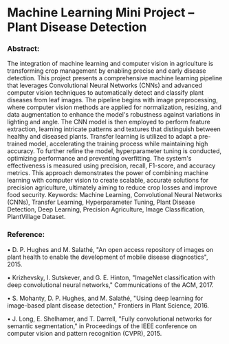 # Machine Learning Mini Project – Plant Disease Detection 
### Abstract:
The integration of machine learning and computer vision in agriculture is transforming crop management by enabling precise
and early disease detection. This project presents a comprehensive machine learning pipeline that leverages Convolutional Neural Networks (CNNs)
and advanced computer vision techniques to automatically detect and classify plant diseases from leaf images. The pipeline begins with image
preprocessing, where computer vision methods are applied for normalization, resizing, and data augmentation to enhance the model's robustness 
against variations in lighting and angle. The CNN model is then employed to perform feature extraction, learning intricate patterns and textures 
that distinguish between healthy and diseased plants. Transfer learning is utilized to adapt a pre-trained model, accelerating the training process 
while maintaining high accuracy. To further refine the model, hyperparameter tuning is conducted, optimizing performance and preventing overfitting. 
The system's effectiveness is measured using precision, recall, F1-score, and accuracy metrics. This approach demonstrates the power of combining machine 
learning with computer vision to create scalable, accurate solutions for precision agriculture, ultimately aiming to reduce crop losses and improve food security. 
Keywords:
Machine Learning, Convolutional Neural Networks (CNNs), Transfer Learning, Hyperparameter Tuning, Plant Disease Detection, Deep Learning, Precision Agriculture, Image Classification, PlantVillage Dataset.
 
### Reference:
•	D. P. Hughes and M. Salathé, "An open access repository of images on plant health to enable the development of mobile disease diagnostics", 2015.

•	Krizhevsky, I. Sutskever, and G. E. Hinton, "ImageNet classification with deep convolutional neural networks," Communications of the ACM, 2017.

•	S. Mohanty, D. P. Hughes, and M. Salathé, "Using deep learning for image-based plant disease detection," Frontiers in Plant Science, 2016.

•	J. Long, E. Shelhamer, and T. Darrell, "Fully convolutional networks for semantic segmentation," in Proceedings of the IEEE conference on computer vision and pattern recognition (CVPR), 2015.

